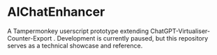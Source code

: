 # AIChatEnhancer
A Tampermonkey userscript prototype extending ChatGPT-Virtualiser-Counter-Export . Development is currently paused, but this repository serves as a technical showcase and reference.
